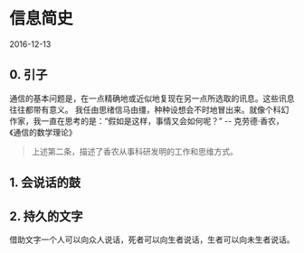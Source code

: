 # 信息简史
2016-12-13


## 0. 引子
通信的基本问题是，在一点精确地或近似地复现在另一点所选取的讯息。这些讯息往往都带有意义。
我任由思绪信马由缰，种种设想会不时地冒出来。就像个科幻作家，我一直在思考的是：“假如是这样，事情又会如何呢？”
    -- 克劳德·香农，《通信的数学理论》

> 上述第二条，描述了香农从事科研发明的工作和思维方式。


## 1. 会说话的鼓


## 2. 持久的文字
借助文字一个人可以向众人说话，死者可以向生者说话，生者可以向未生者说话。
